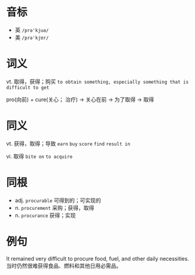 # 音标

- 英 `/prə'kjuə/`
- 美 `/prə'kjʊr/`

# 词义

vt. 取得，获得；购买
`to obtain something, especially something that is difficult to get`



pro(向前) + cure(关心； 治疗) → 关心在前 → 为了取得 → 取得

# 同义

vt. 获得，取得；导致
`earn` `buy` `score` `find` `result in`

vi. 取得
`bite on` `to acquire`

# 同根

- adj. `procurable` 可得到的；可实现的
- n. `procurement` 采购；获得，取得
- n. `procurance` 获得；实现

# 例句

It remained very difficult to procure food, fuel, and other daily necessities.
当时仍然很难获得食品、燃料和其他日用必需品。


